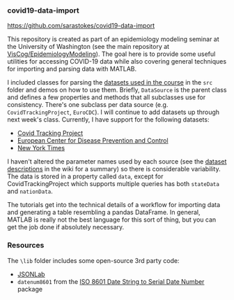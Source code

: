 ### covid19-data-import
https://github.com/sarastokes/covid19-data-import

This repository is created as part of an epidemiology modeling seminar at the University of Washington (see the main repository at [VisCog/EpidemiologyModeling](https://github.com/VisCog/EpidemiologyModeling)). The goal here is to provide some useful utilities for accessing COVID-19 data while also covering general techniques for importing and parsing data with MATLAB.

I included classes for parsing the [datasets used in the course](https://github.com/VisCog/EpidemiologyModeling/wiki/Datasets) in the `src` folder and demos on how to use them. Briefly, `DataSource` is the parent class and defines a few properties and methods that all subclasses use for consistency. There's one subclass per data source (e.g. `CovidTrackingProject`, `EuroCDC`). I will continue to add datasets up through next week's class. Currently, I have support for the following datasets:
- [Covid Tracking Project](https://covidtracking.com/api)
- [European Center for Disease Prevention and Control](https://www.ecdc.europa.eu/en/geographical-distribution-2019-ncov-cases)
- [New York Times](https://www.nytimes.com/interactive/2020/us/coronavirus-us-cases.html)

I haven't altered the parameter names used by each source (see the [dataset descriptions](https://github.com/VisCog/EpidemiologyModeling/wiki/Datasets) in the wiki for a summary) so there is considerable variability. The data is stored in a property called `data`, except for CovidTrackingProject which supports multiple queries has both `stateData` and `nationData`.

The tutorials get into the technical details of a workflow for importing data and generating a table resembling a pandas DataFrame. In general, MATLAB is really not the best language for this sort of thing, but you can get the job done if absolutely necessary. 

### Resources
The `\lib` folder includes some open-source 3rd party code:
- [JSONLab](https://github.com/fangq/jsonlab)
- `datenum8601` from the [ISO 8601 Date String to Serial Date Number](https://www.mathworks.com/matlabcentral/fileexchange/39389-iso-8601-date-string-to-serial-date-number) package 